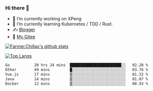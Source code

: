 ### Hi there 👋

- 🔭 I’m currently working on XPeng
- 🌱 I’m currently learning Kubernetes / TDD / Rust.
- ✍️ [Blogger](https://blog.farmer233.top)
- 🤔 [My Gitee](https://gitee.com/Farmer-chong)


[![Farmer.Chillax's github stats](https://github-readme-stats.vercel.app/api?username=FarmerChillax)](https://github.com/anuraghazra/github-readme-stats)

[![Top Langs](https://github-readme-stats.vercel.app/api/top-langs/?username=FarmerChillax&layout=compact&hide=html,css,javascript)](https://github.com/anuraghazra/github-readme-stats)


<a href="https://wakatime.com/@Farmer"> </a>
          <!--START_SECTION:waka-->

```txt
Go           20 hrs 24 mins  ███████████████████████░░   92.28 %
Other        49 mins         █░░░░░░░░░░░░░░░░░░░░░░░░   03.76 %
Vue.js       17 mins         ▒░░░░░░░░░░░░░░░░░░░░░░░░   01.32 %
Java         14 mins         ▒░░░░░░░░░░░░░░░░░░░░░░░░   01.07 %
Docker       12 mins         ▒░░░░░░░░░░░░░░░░░░░░░░░░   00.93 %
```

<!--END_SECTION:waka-->



<!--
**Farmer-chong/Farmer-chong** is a ✨ _special_ ✨ repository because its `README.md` (this file) appears on your GitHub profile.

Here are some ideas to get you started:

- 🔭 I’m currently working on ...
- 🌱 I’m currently learning ...
- 👯 I’m looking to collaborate on ...
- 🤔 I’m looking for help with ...
- 💬 Ask me about ...
- 📫 How to reach me: ...
- 😄 Pronouns: ...
- ⚡ Fun fact: ...
-->
